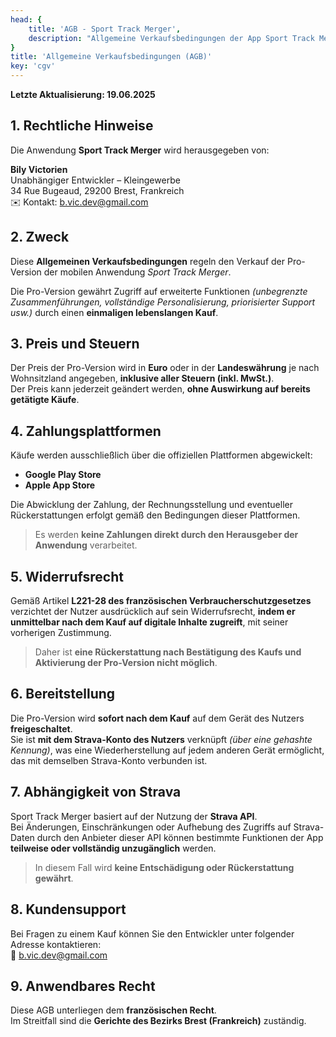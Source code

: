 ```yaml
---
head: {
    title: 'AGB - Sport Track Merger',
    description: "Allgemeine Verkaufsbedingungen der App Sport Track Merger"
}
title: 'Allgemeine Verkaufsbedingungen (AGB)'
key: 'cgv'
---
```


**Letzte Aktualisierung: 19.06.2025**

## 1. Rechtliche Hinweise

Die Anwendung **Sport Track Merger** wird herausgegeben von:

**Bily Victorien**  
Unabhängiger Entwickler – Kleingewerbe  
34 Rue Bugeaud, 29200 Brest, Frankreich  
✉️ Kontakt: [b.vic.dev@gmail.com](mailto:b.vic.dev@gmail.com)

## 2. Zweck

Diese **Allgemeinen Verkaufsbedingungen** regeln den Verkauf der Pro-Version der mobilen Anwendung *Sport Track Merger*.

Die Pro-Version gewährt Zugriff auf erweiterte Funktionen *(unbegrenzte Zusammenführungen, vollständige Personalisierung, priorisierter Support usw.)* durch einen **einmaligen lebenslangen Kauf**.

## 3. Preis und Steuern

Der Preis der Pro-Version wird in **Euro** oder in der **Landeswährung** je nach Wohnsitzland angegeben, **inklusive aller Steuern (inkl. MwSt.)**.  
Der Preis kann jederzeit geändert werden, **ohne Auswirkung auf bereits getätigte Käufe**.

## 4. Zahlungsplattformen

Käufe werden ausschließlich über die offiziellen Plattformen abgewickelt:

- **Google Play Store**
- **Apple App Store**

Die Abwicklung der Zahlung, der Rechnungsstellung und eventueller Rückerstattungen erfolgt gemäß den Bedingungen dieser Plattformen.

> Es werden **keine Zahlungen direkt durch den Herausgeber der Anwendung** verarbeitet.

## 5. Widerrufsrecht

Gemäß Artikel **L221-28 des französischen Verbraucherschutzgesetzes** verzichtet der Nutzer ausdrücklich auf sein Widerrufsrecht, **indem er unmittelbar nach dem Kauf auf digitale Inhalte zugreift**, mit seiner vorherigen Zustimmung.

> Daher ist **eine Rückerstattung nach Bestätigung des Kaufs und Aktivierung der Pro-Version nicht möglich**.

## 6. Bereitstellung

Die Pro-Version wird **sofort nach dem Kauf** auf dem Gerät des Nutzers **freigeschaltet**.  
Sie ist **mit dem Strava-Konto des Nutzers** verknüpft *(über eine gehashte Kennung)*, was eine Wiederherstellung auf jedem anderen Gerät ermöglicht, das mit demselben Strava-Konto verbunden ist.

## 7. Abhängigkeit von Strava

Sport Track Merger basiert auf der Nutzung der **Strava API**.  
Bei Änderungen, Einschränkungen oder Aufhebung des Zugriffs auf Strava-Daten durch den Anbieter dieser API können bestimmte Funktionen der App **teilweise oder vollständig unzugänglich** werden.

> In diesem Fall wird **keine Entschädigung oder Rückerstattung gewährt**.

## 8. Kundensupport

Bei Fragen zu einem Kauf können Sie den Entwickler unter folgender Adresse kontaktieren:  
📧 [b.vic.dev@gmail.com](mailto:b.vic.dev@gmail.com)

## 9. Anwendbares Recht

Diese AGB unterliegen dem **französischen Recht**.  
Im Streitfall sind die **Gerichte des Bezirks Brest (Frankreich)** zuständig.
